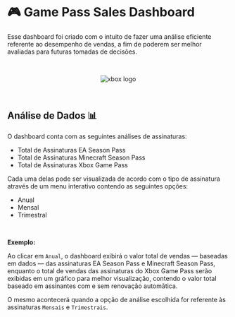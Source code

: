 # 🎮 Game Pass Sales Dashboard

Esse dashboard foi criado com o intuito de fazer uma análise eficiente referente ao desempenho de vendas, a fim de poderem ser melhor avaliadas para futuras tomadas de decisões.

<br>

<p align="center">
  <img src="https://github.com/user-attachments/assets/9d20754b-ae65-44b6-be31-16f24c448e8c" alt="xbox logo">
</p>

<br>

## Análise de Dados 📊
O dashboard conta com as seguintes análises de assinaturas:
- Total de Assinaturas EA Season Pass
- Total de Assinaturas Minecraft Season Pass
- Total de Assinaturas Xbox Game Pass

Cada uma delas pode ser visualizada de acordo com o tipo de assinatura através de um menu interativo contendo as seguintes opções:
- Anual
- Mensal
- Trimestral

<br>

**Exemplo:**


Ao clicar em ```Anual```, o dashboard exibirá o valor total de vendas — baseadas em dados — das assinaturas EA Season Pass e Minecraft Season Pass, enquanto o total de vendas das assinaturas do Xbox Game Pass serão exibidas em um gráfico para melhor visualização, contendo o valor total baseado em assinantes com e sem renovação automãtica.

O mesmo acontecerá quando a opção de análise escolhida for referente às assinaturas ```Mensais``` e ```Trimestrais```.

